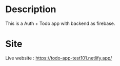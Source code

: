 # Description
This is a Auth + Todo app with backend as firebase.

# Site
Live website : https://todo-app-test101.netlify.app/

